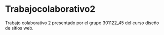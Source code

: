 # Trabajocolaborativo2
Trabajo colaborativo 2 presentado por el grupo 301122_45 del curso diseño de sitios web.
